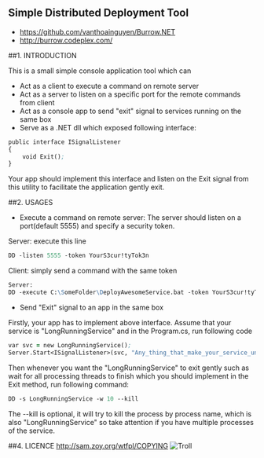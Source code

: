 Simple Distributed Deployment Tool
-----------------------------------------------------------------------
* https://github.com/vanthoainguyen/Burrow.NET    
* http://burrow.codeplex.com/


##1. INTRODUCTION

This is a small simple console application tool which can

* Act as a client to execute a command on remote server
* Act as a server to listen on a specific port for the remote commands from client
* Act as a console app to send "exit" signal to services running on the same box
* Serve as a .NET dll which exposed following interface:
```clj
public interface ISignalListener
{
    void Exit();
}
```
Your app should implement this interface and listen on the Exit signal from this utility to facilitate the application gently exit.


##2. USAGES
* Execute a command on remote server:
The server should listen on a port(default 5555) and specify a security token.

Server: execute this line
```clj
DD -listen 5555 -token YourS3cur!tyTok3n
```

Client: simply send a command with the same token
```clj
Server:
DD -execute C:\SomeFolder\DeployAwesomeService.bat -token YourS3cur!tyTok3n
```

* Send "Exit" signal to an app in the same box

Firstly, your app has to implement above interface. Assume that your service is "LongRunningService" and in the Program.cs, run following code
```clj
var svc = new LongRunningService();
Server.Start<ISignalListener>(svc, "Any_thing_that_make_your_service_unique");
```

Then whenever you want the "LongRunningService" to exit gently such as wait for all processing threads to finish which you should implement in the Exit method,
run following command:

```clj
DD -s LongRunningService -w 10 --kill
```
The --kill is optional, it will try to kill the process by process name, which is also "LongRunningService" so take attention if you have multiple processes of the service.

##4. LICENCE
http://sam.zoy.org/wtfpl/COPYING 
![Troll](http://i40.tinypic.com/2m4vl2x.jpg) 